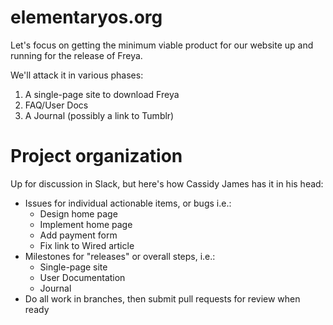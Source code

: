 elementaryos.org
================

Let's focus on getting the minimum viable product for our website up and running for the release of Freya.

We'll attack it in various phases:

1. A single-page site to download Freya
2. FAQ/User Docs
3. A Journal (possibly a link to Tumblr)


Project organization
====================

Up for discussion in Slack, but here's how Cassidy James has it in his head:

* Issues for individual actionable items, or bugs i.e.:
  * Design home page
  * Implement home page
  * Add payment form
  * Fix link to Wired article
* Milestones for "releases" or overall steps, i.e.:
  * Single-page site
  * User Documentation
  * Journal
* Do all work in branches, then submit pull requests for review when ready
